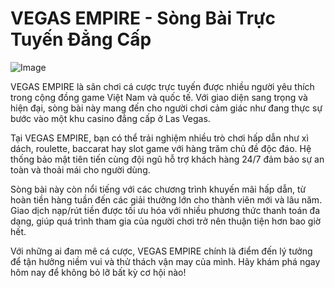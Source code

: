 # VEGAS EMPIRE - Sòng Bài Trực Tuyến Đẳng Cấp

![Image](https://github.com/user-attachments/assets/bd51ea9f-0666-407b-a7a7-98ead6de688c)

VEGAS EMPIRE là sân chơi cá cược trực tuyến được nhiều người yêu thích trong cộng đồng game Việt Nam và quốc tế. Với giao diện sang trọng và hiện đại, sòng bài này mang đến cho người chơi cảm giác như đang thực sự bước vào một khu casino đẳng cấp ở Las Vegas. 

Tại VEGAS EMPIRE, bạn có thể trải nghiệm nhiều trò chơi hấp dẫn như xì dách, roulette, baccarat hay slot game với hàng trăm chủ đề độc đáo. Hệ thống bảo mật tiên tiến cùng đội ngũ hỗ trợ khách hàng 24/7 đảm bảo sự an toàn và thoải mái cho người dùng. 

Sòng bài này còn nổi tiếng với các chương trình khuyến mãi hấp dẫn, từ hoàn tiền hàng tuần đến các giải thưởng lớn cho thành viên mới và lâu năm. Giao dịch nạp/rút tiền được tối ưu hóa với nhiều phương thức thanh toán đa dạng, giúp quá trình tham gia của người chơi trở nên thuận tiện hơn bao giờ hết.

Với những ai đam mê cá cược, VEGAS EMPIRE chính là điểm đến lý tưởng để tận hưởng niềm vui và thử thách vận may của mình. Hãy khám phá ngay hôm nay để không bỏ lỡ bất kỳ cơ hội nào!